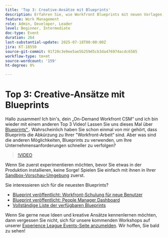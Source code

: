 ```yaml
---
title: 'Top 3: Creative-Ansätze mit Blueprints'
description: Erfahren Sie, wie Workfront Blueprints mit neuen Vorlagen, Dashboards und Tipps zum Testen von Sandboxes schneller eingerichtet werden können.
feature: Work Management
role: Admin, Developer, Leader
level: Beginner, Intermediate
doc-type: Event
duration: 264
last-substantial-update: 2025-07-18T00:00:00Z
jira: KT-18550
source-git-commit: 91f20c3e9ee5ae5b259d5cb3da476974acdc6585
workflow-type: tm+mt
source-wordcount: '159'
ht-degree: 0%

---
```



# Top 3: Creative-Ansätze mit Blueprints

Hallo zusammen! Ich bin&#39;s, dein „On-Demand Workfront CSM“ und ich bin wieder mit einem anderen Top 3 Video!  Lassen Sie uns dieses Mal über [Blueprints“ ](https://experienceleague.adobe.com/en/docs/workfront/using/administration-and-setup/blueprints/blueprints-overview). Wahrscheinlich haben Sie schon einmal von mir gehört, dass Blueprints die Abkürzung zu Ihrer &quot;Workfront-Arbeit“ sind. Aber was sind die anderen Möglichkeiten, Blueprints zu verwenden, um Ihre Unternehmensanforderungen schneller zu verfolgen?

>[!VIDEO](https://video.tv.adobe.com/v/3465271/?learn=on&enablevpops)

Wenn Sie zuerst experimentieren möchten, bevor Sie etwas in der Produktion installieren, keine Sorge!  Spielen Sie einfach mit ihnen in Ihrer [Sandbox-Vorschau-Umgebung](https://experienceleague.adobe.com/en/docs/workfront/using/administration-and-setup/set-up-wf/testing-environments/wf-preview-sandbox-environment) zuerst.

Sie interessieren sich für die neuesten Blueprints?

* [Blueprint veröffentlicht: Workfront-Schulung für neue Benutzer](https://experienceleaguecommunities.adobe.com/t5/workfront-blogs/blueprint-released-workfront-training-for-new-users/ba-p/739734)
* [Blueprint veröffentlicht: People Manager Dashboard](https://experienceleaguecommunities.adobe.com/t5/workfront-discussions/blueprint-released-people-manager-dashboard/m-p/687545#M3247)
* [Vollständige Liste der verfügbaren Blueprints](https://experienceleague.adobe.com/en/docs/workfront/using/administration-and-setup/blueprints/list-of-available-blueprints)

Wenn Sie gerne neue Ideen und kreative Ansätze kennenlernen möchten, dann vergessen Sie nicht, sich für unsere kommenden Workshops auf unserer [Experience League Events-Seite anzumelden](https://experienceleague.adobe.com/en/events?filters=Workfront). Wir hoffen, Sie bald zu sehen!
